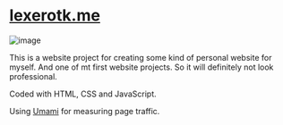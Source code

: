 #  [lexerotk.me](https://lexerotk.me)

![image](https://github.com/user-attachments/assets/f97d76bc-1340-4518-90a0-da1fbcee075b)

This is a website project for creating some kind of personal website for myself. And one of mt first website projects. So it will definitely not look professional.

Coded with HTML, CSS and JavaScript.

Using [Umami](https://umami.is/) for measuring page traffic.
